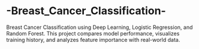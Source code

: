 # -Breast_Cancer_Classification-
Breast Cancer Classification using Deep Learning, Logistic Regression, and Random Forest. This project compares model performance, visualizes training history, and analyzes feature importance with real-world data.

